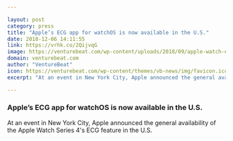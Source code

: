 ```yaml
---

layout: post
category: press
title: "Apple’s ECG app for watchOS is now available in the U.S."
date: 2018-12-06 14:11:55
link: https://vrhk.co/2QijvqG
image: https://venturebeat.com/wp-content/uploads/2018/09/apple-watch-ecg.jpg?w=800
domain: venturebeat.com
author: "VentureBeat"
icon: https://venturebeat.com/wp-content/themes/vb-news/img/favicon.ico
excerpt: "At an event in New York City, Apple announced the general availability of the Apple Watch Series 4's ECG feature in the U.S."

---
```


### Apple’s ECG app for watchOS is now available in the U.S.

At an event in New York City, Apple announced the general availability of the Apple Watch Series 4's ECG feature in the U.S.